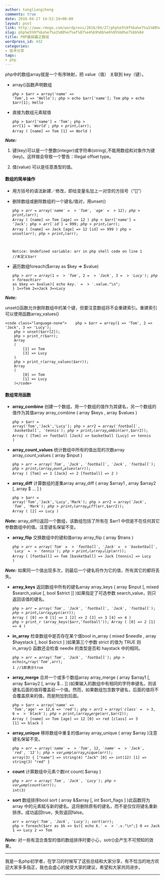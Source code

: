 ```yaml
---
author: tangliangcheng
comments: true
date: 2016-04-27 14:52:19+00:00
layout: post
link: http://www.rmogo.com/wordpress/2016/04/27/php%e5%9f%ba%e7%a1%80%e7%af%87%e4%b9%8b%e6%95%b0%e7%bb%84/
slug: php%e5%9f%ba%e7%a1%80%e7%af%87%e4%b9%8b%e6%95%b0%e7%bb%84
title: PHP基础篇之数组
wordpress_id: 432
categories:
- 技术分享
tags:
- php
---
```


php中的数组array就是一个有序映射，把 value（值） 关联到 key（键）。




  * array()函数声明数组




    
    <code class="language-none">php > $arr = array('name' => 'Tom',1 => 'Hello');
    php > echo $arr['name'];
    Tom
    php > echo $arr[1];
    Hello </code>





    
  * 直接为数组元素赋值




    
    <code class="language-none">php > $arr['name'] = 'Tom';
    php > $arr[1] = 'World';
    php > print_r($arr);
    Array
    (
        [name] => Tom
        [1] => World
    )</code>







**_Note:_**




    
  1. 键(key)可以是一个整数(integer)或字符串(string),不能用数组和对象作为键(key)。这样做会导致一个警告：Illegal offset type。

    
  2. 值(value) 可以是任意类型的值。





#### 数组的简单操作






    
  * 用方括号的语法新建／修改，即给变量名加上一对空的方括号（“[]”）

    
  * 删除数组或删除数组的一个键名/值对，用unset()




    
    <code class="language-none">php > $arr = array('name' => 'Tom','age' => 12);
    php > print_r($arr);
    Array
    (
        [name] => Tom
        [age] => 12
    )
    php > $arr['name'] = 'Jack';
    php > $arr['id'] = 999;
    php > print_r($arr);
    Array
    (
        [name] => Jack
        [age] => 12
        [id] => 999
    )
    php > unset($arr);
    php > print_r($arr);
    
    Notice: Undefined variable: arr in php shell code on line 1 //未定义$arr</code>





    
  * 遍历数组foreach($array as $key => $value)




    
    <code class="language-none">php > $arr = array(1 => 'Tom', 2 => 'Jack', 3 => 'Lucy');
    php > foreach($arr as $key => $value){
            echo $key.'=>'.$value."\n";
            }
    1=>Tom
    2=>Jack
    3=>Lucy</code>







**_Note:_**

unset()函数允许删除数组中的某个键，但要注意数组将不会重建索引。重建索引可以使用函数array_values()





    
    <code class="language-none">    php > $arr = array(1 => 'Tom', 2 => 'Jack', 3 => 'Lucy');
        php > unset($arr[2]);
        php > print_r($arr);
        Array
        (
            [1] => Tom
            [3] => Lucy
        )
        php > print_r(array_values($arr));
        Array
        (
            [0] => Tom
            [1] => Lucy
        )</code>








#### 数组常用函数






    
  * **array_combine** 创建一个数组，用一个数组的值作为其键名，另一个数组的值作为其值array array_combine ( array $keys , array $values )




    
    <code class="language-none">php > $arr = array('Tom','Jack','Lucy');
    php > $arr2 = array('football','basketball','tennis');
    php > print_r(array_combin($arr,$arr2));
    Array
    (
        [Tom] => football
        [Jack] => basketball
        [Lucy] => tennis
    )</code>





    
  * **array_count_values** 统计数组中所有的值出现的次数array array_count_values ( array $input )




    
    <code class="language-none">php > $arr = array('Tom','Jack','football','Jack','football');
    php > print_r(array_count_values($arr));
    Array
    (
        [Tom] => 1
        [Jack] => 2
        [football] => 2
    )   </code>





    
  * **array_diff** 计算数组的差集array array_diff ( array $array1 , array $array2 [, array $ ... ] )




    
    <code class="language-none">php > $arr = array('Tom','Jack','Lucy','Mark');
    php > $arr2 = array('Jack','Tom','Mark');
    php > print_r( array_diff($arr,$arr2));
    Array
    (
        [2] => Lucy
    )</code>





**_Note:_** array_diff()返回一个数组，该数组包括了所有在 $arr1 中但是不在任何其它参数数组中的值。注意键名保留不变。

    
  * **array_flip** 交换数组中的键和值array array_flip ( array $trans )




    
    <code class="language-none">php > $arr = array('Tom' => 'football','Jack' => 'basketball','Lucy' =>         'tennis');
    php > print_r (array_flip($arr));
    Array
    (
        [football] => Tom
        [basketball] => Jack
        [tennis] => Lucy
    )</code>





**_Note:_** 如果同一个值出现多次，则最后一个键名将作为它的值，所有其它的都将丢失。

    
  * **array_keys** 返回数组中所有的键名array array_keys ( array $input [, mixed $search_value [, bool $strict ]] )如果指定了可选参数 search_value，则只返回该值的键名。




    
    <code class="language-none">php > $arr = array('Tom','Jack','football','Jack','football');
    php > print_r (array_keys($arr));
    Array
    (
        [0] => 0
        [1] => 1
        [2] => 2
        [3] => 3
        [4] => 4
    )
    php > print_r (array_keys($arr,'football'));
    Array
    (
        [0] => 2
        [1] => 4
    )</code>





    
  * **in_array** 检查数组中是否存在某个值bool in_array ( mixed $needle , array $haystack [, bool $strict ] )如果第三个参数 strict 的值为 TRUE 则 in_array() 函数还会检查 needle 的类型是否和 haystack 中的相同。




    
    <code class="language-none">php > $arr = array('Tom','Jack','football');
    php > echo in_array('Tom',$arr);
    1 //1即表示true</code>





    
  * **array_merge** 合并一个或多个数组array array_merge ( array $array1 [, array $array2 [, array $... ]] )如果输入的数组中有相同的字符串键名，则该键名后面的值将覆盖前一个值。然而，如果数组包含数字键名，后面的值将不会覆盖原来的值，而是附加到后面。




    
    <code class="language-none">php > $arr = array('name' => 'Tom','age' => 12,6 => 'red');
    php > $arr2 = array('class' => 3, 6 => 'black');
    php > print_r ( array_merge($arr,$arr2));
    Array
    (
        [name] => Tom
        [age] => 12
        [0] => red
        [class] => 3
        [1] => black
    )</code>





    
  * **array_unique** 移除数组中重复的值array array_unique ( array $array )注意键名保留不变。




    
    <code class="language-none">php > $arr = array('name' => 'Tom', 12,'name' => 'Jack','red','12');
    php > var_dump(array_unique($arr));
    array(3) {
        ["name"] => string(4) "Jack"
        [0] => int(12)
        [1] => string(3) "red"
    }</code>





    
  * **count** 计算数组中元素个数int count( $array )




    
    <code class="language-none">php > $arr = array('Tom','Jack','Lucy');
    php > var_dump(count($arr));
    int(3)</code>





    
  * **sort** 数组排序bool sort ( array &$array [, int $sort_flags ] )此函数将为 array 中的元素赋与新的键名。这将删除原有的键名，而不是仅仅将键名重新排序。成功返回true，失败返回false。




    
    <code class="language-none">$arr = array('Tom','Jack','Lucy');
    sort($arr);
    php > foreach($arr as $k => $v){ echo $k.' => '.$v."\n";}
    0 => Jack
    1 => Lucy
    2 => Tom</code>





**_Note:_** 对一些有混合类型的值的数组排序时要小心，sotr()会产生不可预知的效果。





* * *



我是一名php初学者，在学习的时候写了这些总结和大家分享，有不恰当的地方欢迎大家多多指正，我也会虚心的接受大家的建议，希望和大家共同进步。



* * *
